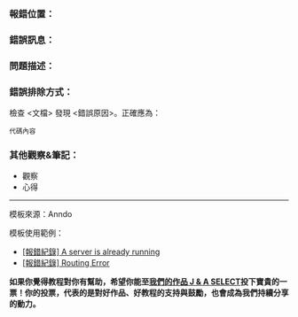 ### 報錯位置：


### 錯誤訊息：


### 問題描述：


### 錯誤排除方式：
檢查 <文檔> 發現 <錯誤原因>。正確應為：

```
代碼內容
```

### 其他觀察&筆記：

* 觀察
* 心得


***
模板來源：Anndo

模板使用範例：
* <a href="http://anndo-blog.logdown.com/posts/1683245" target="_blank"> [報錯紀錄] A server is already running </a>
* <a href="http://anndo-blog.logdown.com/posts/1707657" target="_blank"> [報錯紀錄] Routing Error </a>

**如果你覺得教程對你有幫助，希望你能至<a href="https://fullstack.xinshengdaxue.com/works/558" target="_blank">我們的作品 J & A SELECT</a>投下寶貴的一票！你的投票，代表的是對好作品、好教程的支持與鼓勵，也會成為我們持續分享的動力。**

